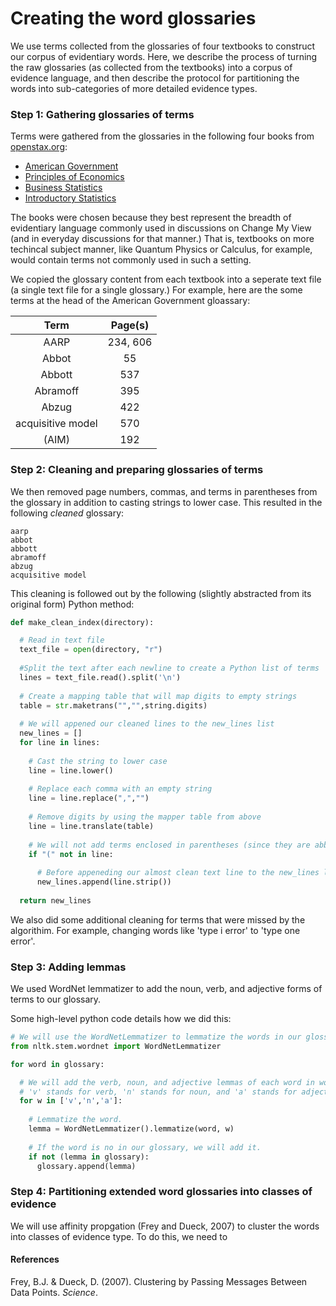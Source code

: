 # Creating the word glossaries 

We use terms collected from the glossaries of four textbooks to construct our corpus of evidentiary words. Here, we describe the process of turning the raw glossaries (as collected from the textbooks) into a corpus of evidence language, and then describe the protocol for partitioning the words into sub-categories of more detailed evidence types. 

### Step 1: Gathering glossaries of terms
Terms were gathered from the glossaries in the following four books from [openstax.org](https://openstax.org/):

- [American Government]( https://openstax.org/details/books/american-government)
- [Principles of Economics]( https://openstax.org/details/books/principles-economics-2e)
- [Business Statistics](https://openstax.org/details/books/introductory-business-statistics)
- [Introductory Statistics](https://openstax.org/details/books/introductory-statistics)

The books were chosen because they best represent the breadth of evidentiary language commonly used in discussions on Change My View (and in everyday discussions for that manner.)  That is, textbooks on more techincal subject manner, like Quantum Physics or Calculus, for example, would contain terms not commonly used in such a setting. 

We copied the glossary content from each textbook into a seperate text file (a single text file for a single glossary.)  For example, here are the some terms at the head of the American Government gloassary:

|Term                                    | Page(s) |
|:--------------------------------------:|:-------:|
|AARP                                    | 234, 606|
|Abbot                                   | 55      |
|Abbott                                  | 537     |
|Abramoff                                | 395     |
|Abzug                                   | 422     |
|acquisitive model                       | 570     |
|(AIM)                                   | 192     |

### Step 2: Cleaning and preparing glossaries of terms
We then removed page numbers, commas, and terms in parentheses from the glossary in addition to casting strings to lower case. This resulted in the following *cleaned* glossary:
```
aarp
abbot
abbott
abramoff
abzug
acquisitive model
```
This cleaning is followed out by the following (slightly abstracted from its original form) Python method:
``` python
def make_clean_index(directory):

  # Read in text file
  text_file = open(directory, "r")
  
  #Split the text after each newline to create a Python list of terms
  lines = text_file.read().split('\n')
  
  # Create a mapping table that will map digits to empty strings
  table = str.maketrans("","",string.digits) 
	
  # We will appened our cleaned lines to the new_lines list
  new_lines = []
  for line in lines:
  
    # Cast the string to lower case
    line = line.lower()
    
    # Replace each comma with an empty string
    line = line.replace(",","")
    
    # Remove digits by using the mapper table from above
    line = line.translate(table)
    
    # We will not add terms enclosed in parentheses (since they are abbreviations of terms in the glossary)
    if "(" not in line:
    
      # Before appeneding our almost clean text line to the new_lines list, we will strip any additional trailing white space for good measure
      new_lines.append(line.strip())   
      
  return new_lines
```

We also did some additional cleaning for terms that were missed by the algorithim.  For example, changing words like 'type i error' to 'type one error'.


### Step 3: Adding lemmas
We used WordNet lemmatizer to add the noun, verb, and adjective forms of terms to our glossary.  

Some high-level python code details how we did this:

```python
# We will use the WordNetLemmatizer to lemmatize the words in our glossary
from nltk.stem.wordnet import WordNetLemmatizer

for word in glossary:

  # We will add the verb, noun, and adjective lemmas of each word in word bank.
  # 'v' stands for verb, 'n' stands for noun, and 'a' stands for adjective
  for w in ['v','n','a']:
    
    # Lemmatize the word. 
    lemma = WordNetLemmatizer().lemmatize(word, w)
    
    # If the word is no in our glossary, we will add it. 
    if not (lemma in glossary):
      glossary.append(lemma)          
```

### Step 4: Partitioning extended word glossaries into classes of evidence

We will use affinity propgation (Frey and Dueck, 2007) to cluster the words into classes of evidence type. To do this, we need to 






#### References

Frey, B.J. & Dueck, D. (2007). Clustering by Passing Messages Between Data Points. *Science*.






